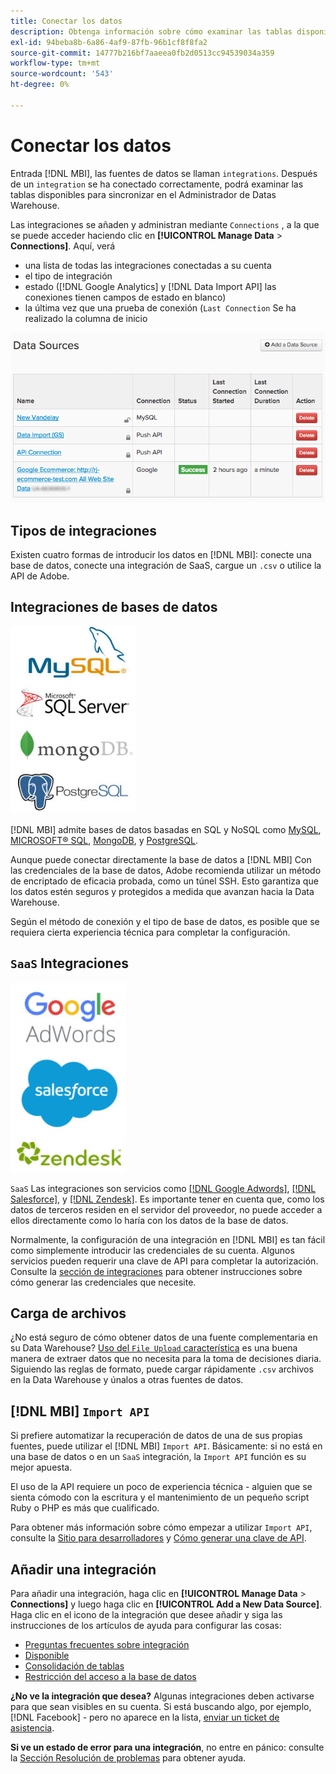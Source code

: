 ```yaml
---
title: Conectar los datos
description: Obtenga información sobre cómo examinar las tablas disponibles para sincronizar en el Administrador de Datas Warehouse.
exl-id: 94beba8b-6a86-4af9-87fb-96b1cf8f8fa2
source-git-commit: 14777b216bf7aaeea0fb2d0513cc94539034a359
workflow-type: tm+mt
source-wordcount: '543'
ht-degree: 0%

---
```


# Conectar los datos

Entrada [!DNL MBI], las fuentes de datos se llaman `integrations`. Después de un `integration` se ha conectado correctamente, podrá examinar las tablas disponibles para sincronizar en el Administrador de Datas Warehouse.

Las integraciones se añaden y administran mediante `Connections` , a la que se puede acceder haciendo clic en **[!UICONTROL Manage Data** > **Connections]**. Aquí, verá
* una lista de todas las integraciones conectadas a su cuenta
* el tipo de integración
* estado ([!DNL Google Analytics] y [!DNL Data Import API] las conexiones tienen campos de estado en blanco)
* la última vez que una prueba de conexión (`Last Connection` Se ha realizado la columna de inicio

![Data\_Sources\_Table.png](../../../assets/Data_Sources_Table.png)

## Tipos de integraciones

Existen cuatro formas de introducir los datos en [!DNL MBI]: conecte una base de datos, conecte una integración de SaaS, cargue un `.csv` o utilice la API de Adobe.

## Integraciones de bases de datos

![Base de datos\_icon.jpg](../../../assets/Database_icons.jpg)

[!DNL MBI] admite bases de datos basadas en SQL y NoSQL como [MySQL](../../importing-data/integrations/mysql-via-ssh-tunnel.md), [MICROSOFT® SQL](../integrations/microsoft-sql-server.md), [MongoDB](../integrations/mongodb-via-ssh-tunnel.md), y [PostgreSQL](../integrations/postgresql.md).

Aunque puede conectar directamente la base de datos a [!DNL MBI] Con las credenciales de la base de datos, Adobe recomienda utilizar un método de encriptado de eficacia probada, como un túnel SSH. Esto garantiza que los datos estén seguros y protegidos a medida que avanzan hacia la Data Warehouse.

Según el método de conexión y el tipo de base de datos, es posible que se requiera cierta experiencia técnica para completar la configuración.

## `SaaS` Integraciones

![](../../../assets/SaaS_icons.jpg)

`SaaS` Las integraciones son servicios como [[!DNL Google Adwords]](../integrations/google-adwords.md), [[!DNL Salesforce]](../integrations/salesforce.md), y [[!DNL Zendesk]](../integrations/zendesk.md). Es importante tener en cuenta que, como los datos de terceros residen en el servidor del proveedor, no puede acceder a ellos directamente como lo haría con los datos de la base de datos.

Normalmente, la configuración de una integración en [!DNL MBI] es tan fácil como simplemente introducir las credenciales de su cuenta. Algunos servicios pueden requerir una clave de API para completar la autorización. Consulte la [sección de integraciones](../integrations/integrations.md) para obtener instrucciones sobre cómo generar las credenciales que necesite.

## Carga de archivos

¿No está seguro de cómo obtener datos de una fuente complementaria en su Data Warehouse? [Uso del `File Upload` característica](../connecting-data/using-file-uploader.md) es una buena manera de extraer datos que no necesita para la toma de decisiones diaria. Siguiendo las reglas de formato, puede cargar rápidamente `.csv` archivos en la Data Warehouse y únalos a otras fuentes de datos.

## [!DNL MBI] `Import API`

Si prefiere automatizar la recuperación de datos de una de sus propias fuentes, puede utilizar el [!DNL MBI] `Import API`. Básicamente: si no está en una base de datos o en un `SaaS` integración, la `Import API` función es su mejor apuesta.

El uso de la API requiere un poco de experiencia técnica - alguien que se sienta cómodo con la escritura y el mantenimiento de un pequeño script Ruby o PHP es más que cualificado.

Para obtener más información sobre cómo empezar a utilizar `Import API`, consulte la [Sitio para desarrolladores](https://developer.adobe.com/commerce/services/reporting/) y [Cómo generar una clave de API](https://developer.adobe.com/commerce/services/reporting/import-api/).

## Añadir una integración

Para añadir una integración, haga clic en **[!UICONTROL Manage Data** > **Connections]** y luego haga clic en **[!UICONTROL Add a New Data Source]**. Haga clic en el icono de la integración que desee añadir y siga las instrucciones de los artículos de ayuda para configurar las cosas:

* [Preguntas frecuentes sobre integración](https://support.magento.com/hc/en-us/sections/360003161871-Integration-FAQ)
* [Disponible ](../integrations/integrations.md)
* [Consolidación de tablas](../../../best-practices/consolidating-your-tables.md)
* [Restricción del acceso a la base de datos](../../../administrator/account-management/restrict-db-access.md)

**¿No ve la integración que desea?** Algunas integraciones deben activarse para que sean visibles en su cuenta. Si está buscando algo, por ejemplo, [!DNL Facebook] - pero no aparece en la lista, [enviar un ticket de asistencia](https://experienceleague.adobe.com/docs/commerce-knowledge-base/kb/troubleshooting/miscellaneous/mbi-service-policies.html?lang=en).

**Si ve un estado de error para una integración**, no entre en pánico: consulte la [Sección Resolución de problemas](https://support.magento.com/hc/en-us/sections/360003078151) para obtener ayuda.
